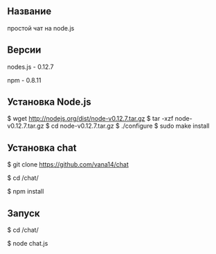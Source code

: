 ## Название

 простой чат на node.js

## Версии

nodes.js - 0.12.7

npm - 0.8.11

## Установка Node.js

$ wget http://nodejs.org/dist/node-v0.12.7.tar.gz
$ tar -xzf node-v0.12.7.tar.gz
$ cd node-v0.12.7.tar.gz
$ ./configure
$ sudo make install

## Установка chat

$ git clone https://github.com/vana14/chat

$ cd /chat/

$ npm install

## Запуск

$ cd /chat/

$ node chat.js